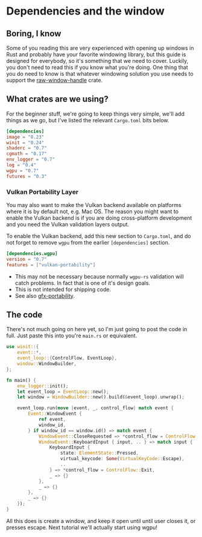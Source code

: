 # Dependencies and the window

## Boring, I know
Some of you reading this are very experienced with opening up windows in Rust and probably have your favorite windowing library, but this guide is designed for everybody, so it's something that we need to cover. Luckily, you don't need to read this if you know what you're doing. One thing that you do need to know is that whatever windowing solution you use needs to support the [raw-window-handle](https://github.com/rust-windowing/raw-window-handle) crate.

## What crates are we using?
For the beginner stuff, we're going to keep things very simple, we'll add things as we go, but I've listed the relevant `Cargo.toml` bits below.

```toml
[dependencies]
image = "0.23"
winit = "0.24"
shaderc = "0.7"
cgmath = "0.17"
env_logger = "0.7"
log = "0.4"
wgpu = "0.7"
futures = "0.3"
```

### Vulkan Portability Layer

You may also want to make the Vulkan backend available on platforms where it is by default not, e.g. Mac OS. The reason
you might want to enable the Vulkan backend is if you are doing cross-platform development and you need the
Vulkan validation layers output. 

To enable the Vulkan backend, add this new section to `Cargo.toml`, and do not forget to remove `wgpu` from the earlier
`[dependencies]` section.

``` toml
[dependencies.wgpu]
version = "0.7"
features = ["vulkan-portability"]
```

- This may not be necessary because normally `wgpu-rs` validation will catch problems. In fact that is one of it's design goals.
- This is not intended for shipping code. 
- See also [gfx-portability](https://github.com/gfx-rs/portability).

## The code
There's not much going on here yet, so I'm just going to post the code in full. Just paste this into you're `main.rs` or equivalent.

```rust
use winit::{
    event::*,
    event_loop::{ControlFlow, EventLoop},
    window::WindowBuilder,
};

fn main() {
    env_logger::init();
    let event_loop = EventLoop::new();
    let window = WindowBuilder::new().build(&event_loop).unwrap();

    event_loop.run(move |event, _, control_flow| match event {
        Event::WindowEvent {
            ref event,
            window_id,
        } if window_id == window.id() => match event {
            WindowEvent::CloseRequested => *control_flow = ControlFlow::Exit,
            WindowEvent::KeyboardInput { input, .. } => match input {
                KeyboardInput {
                    state: ElementState::Pressed,
                    virtual_keycode: Some(VirtualKeyCode::Escape),
                    ..
                } => *control_flow = ControlFlow::Exit,
                _ => {}
            },
            _ => {}
        },
        _ => {}
    });
}

```

All this does is create a window, and keep it open until until user closes it, or presses escape. Next tutorial we'll actually start using wgpu!

<AutoGithubLink/>
